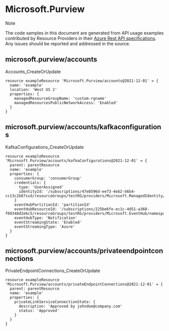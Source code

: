 # Microsoft.Purview
  
> [!NOTE]
> The code samples in this document are generated from API usage examples contributed by Resource Providers in their [Azure Rest API specifications](https://github.com/Azure/azure-rest-api-specs). Any issues should be reported and addressed in the source.


## microsoft.purview/accounts

Accounts_CreateOrUpdate
```bicep
resource exampleResource 'Microsoft.Purview/accounts@2021-12-01' = {
  name: 'example'
  location: 'West US 2'
  properties: {
    managedResourceGroupName: 'custom-rgname'
    managedResourcesPublicNetworkAccess: 'Enabled'
  }
}
```

## microsoft.purview/accounts/kafkaconfigurations

KafkaConfigurations_CreateOrUpdate
```bicep
resource exampleResource 'Microsoft.Purview/accounts/kafkaConfigurations@2021-12-01' = {
  parent: parentResource 
  name: 'example'
  properties: {
    consumerGroup: 'consumerGroup'
    credentials: {
      type: 'UserAssigned'
      identityId: '/subscriptions/47e8596d-ee73-4eb2-b6b4-cc13c2b87ssd/resourceGroups/testRG/providers/Microsoft.ManagedIdentity/userAssignedIdentities/testId'
    }
    eventHubPartitionId: 'partitionId'
    eventHubResourceId: '/subscriptions/225be6fe-ec1c-4d51-a368-f69348d2e6c5/resourceGroups/testRG/providers/Microsoft.EventHub/namespaces/eventHubNameSpaceName'
    eventHubType: 'Notification'
    eventStreamingState: 'Enabled'
    eventStreamingType: 'Azure'
  }
}
```

## microsoft.purview/accounts/privateendpointconnections

PrivateEndpointConnections_CreateOrUpdate
```bicep
resource exampleResource 'Microsoft.Purview/accounts/privateEndpointConnections@2021-12-01' = {
  parent: parentResource 
  name: 'example'
  properties: {
    privateLinkServiceConnectionState: {
      description: 'Approved by johndoe@company.com'
      status: 'Approved'
    }
  }
}
```
